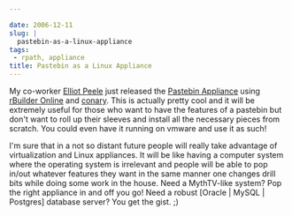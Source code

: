 ```yaml
---

date: 2006-12-11
slug: |
  pastebin-as-a-linux-appliance
tags:
 - rpath, appliance
title: Pastebin as a Linux Appliance
---
```


My co-worker [Elliot Peele](http://blogs.conary.com/index.php/elliot)
just released the [Pastebin
Appliance](http://www.rpath.org/rbuilder/project/pastebin/release?id=5225)
using [rBuilder Online](http://www.rpath.com/rbuilder/) and
[conary](http://wiki.rpath.com/wiki/Conary). This is actually pretty
cool and it will be extremely useful for those who want to have the
features of a pastebin but don't want to roll up their sleeves and
install all the necessary pieces from scratch. You could even have it
running on vmware and use it as such!

I'm sure that in a not so distant future people will really take
advantage of virtualization and Linux appliances. It will be like having
a computer system where the operating system is irrelevant and people
will be able to pop in/out whatever features they want in the same
manner one changes drill bits while doing some work in the house. Need a
MythTV-like system? Pop the right appliance in and off you go! Need a
robust \[Oracle \| MySQL \| Postgres\] database server? You get the
gist. ;)
